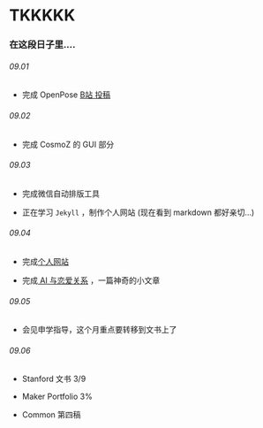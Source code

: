 # TKKKKK









### 在这段日子里....

###### 09.01

- 完成 OpenPose [B站 投稿](https://www.bilibili.com/video/av30889137/)

###### 09.02

- 完成 CosmoZ 的 GUI 部分

###### 09.03

- 完成微信自动排版工具

- 正在学习 `Jekyll` ，制作个人网站 (现在看到 markdown 都好亲切...)

###### 09.04

- 完成[个人网站](http://t-k-233.tk)

- 完成[ AI 与恋爱关系](https://mp.weixin.qq.com/s?__biz=MzI0ODc1ODY5MQ==&mid=100000196&idx=1&sn=10013afe6bf926f1d2015703006d8818&chksm=699aa9085eed201e68dbbc5e51405e0f8907256042b9d0f7dc697ebaa02aecb101f540dddb20&scene=20#rd) ，一篇神奇的小文章

###### 09.05

- 会见申学指导，这个月重点要转移到文书上了

###### 09.06

- Stanford 文书 3/9

- Maker Portfolio 3%

- Common 第四稿

